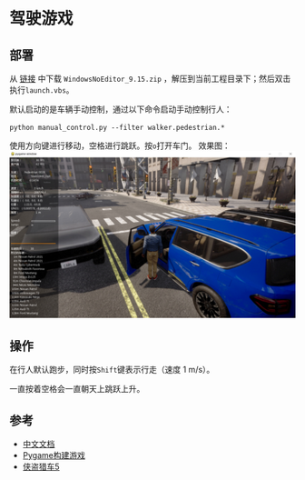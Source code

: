 # 驾驶游戏

## 部署
从 [链接](https://pan.baidu.com/s/1QNG1RGGb3jzv8N0d7vIFiw?pwd=hutb) 中下载 `WindowsNoEditor_9.15.zip` ，解压到当前工程目录下；然后双击执行`launch.vbs`。

默认启动的是车辆手动控制，通过以下命令启动手动控制行人：
```shell
python manual_control.py --filter walker.pedestrian.*
```
使用方向键进行移动，空格进行跳跃。按`o`打开车门。
效果图：
![](./fig/open_doors.png)


## 操作

在行人默认跑步，同时按`Shift`键表示行走（速度 1 m/s）。

一直按着空格会一直朝天上跳跃上升。

## 参考

* [中文文档](https://openhutb.github.io/carla_doc/)
* [Pygame构建游戏](https://www.cnblogs.com/apachecn/p/18140528) 
* [侠盗猎车5](https://github.com/OpenHUTB/gta5) 

